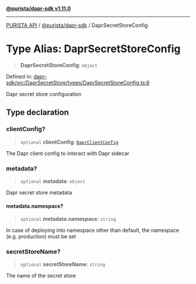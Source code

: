 [**@purista/dapr-sdk v1.11.0**](../README.md)

***

[PURISTA API](../../../packages.md) / [@purista/dapr-sdk](../README.md) / DaprSecretStoreConfig

# Type Alias: DaprSecretStoreConfig

> **DaprSecretStoreConfig**: `object`

Defined in: [dapr-sdk/src/DaprSecretStore/types/DaprSecretStoreConfig.ts:6](https://github.com/puristajs/purista/blob/master/packages/dapr-sdk/src/DaprSecretStore/types/DaprSecretStoreConfig.ts#L6)

Dapr secret store configuration

## Type declaration

### clientConfig?

> `optional` **clientConfig**: [`DaprClientConfig`](DaprClientConfig.md)

The Dapr client config to interact with Dapr sidecar

### metadata?

> `optional` **metadata**: `object`

Dapr secret store metadata

#### metadata.namespace?

> `optional` **metadata.namespace**: `string`

In case of deploying into namespace other than default, the namespace (e.g. production) must be set

### secretStoreName?

> `optional` **secretStoreName**: `string`

The name of the secret store
